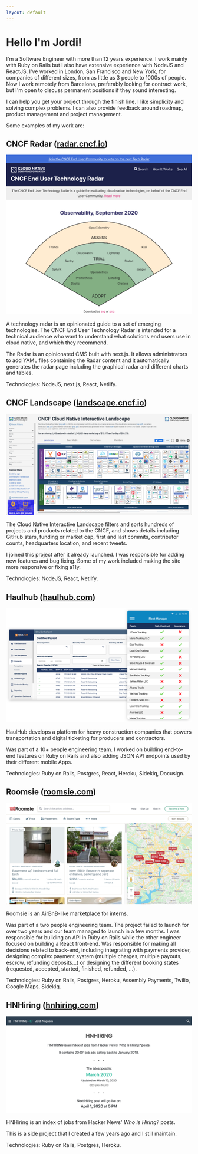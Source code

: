 ```yaml
---
layout: default
---
```


# Hello I'm Jordi!

I'm a Software Engineer with more than 12 years experience. I work mainly with Ruby on Rails but I also have extensive experience with NodeJS and ReactJS. I've worked in London, San Francisco and New York, for companies of different sizes, from as little as 3 people to 1000s of people. Now I work remotely from Barcelona, preferably looking for contract work, but I'm open to discuss permanent positions if they sound interesting.

I can help you get your project through the finish line. I like simplicity and solving complex problems. I can also provide feedback around roadmap, product management and project management. 

Some examples of my work are:

## CNCF Radar ([radar.cncf.io](https://radar.cncf.io))

![CNCF Raaar](assets/img/home/radar.png)

A technology radar is an opinionated guide to a set of emerging technologies. The CNCF End User Technology Radar is intended for a technical audience who want to understand what solutions end users use in cloud native, and which they recommend.

The Radar is an opinionated CMS built with next.js. It allows administrators to add YAML files containing the Radar content and it automatically generates the radar page including the graphical radar and different charts and tables.

Technologies: NodeJS, next.js, React, Netlify.

## CNCF Landscape ([landscape.cncf.io](https://landscape.cncf.io))

![CNCF landscape](assets/img/home/landscape.png)

The Cloud Native Interactive Landscape filters and sorts hundreds of projects and products related to the CNCF, and shows details including GitHub stars, funding or market cap, first and last commits, contributor counts, headquarters location, and recent tweets.

I joined this project after it already launched. I was responsible for adding new features and bug fixing. Some of my work included making the site more responsive or fixing a11y.

Technologies: NodeJS, React, Netlify.

## Haulhub ([haulhub.com](https://haulhub.com))

![Haulhub](assets/img/home/haulhub.png)

HaulHub develops a platform for heavy construction companies that powers transportation and digital ticketing for producers and contractors.

Was part of a 10+ people engineering team. I worked on building end-to-end features on Ruby on Rails and also adding JSON API endpoints used by their different mobile Apps.

Technologies: Ruby on Rails, Postgres, React, Heroku, Sidekiq, Docusign.

## Roomsie ([roomsie.com](https://roomsie.com))

![Roomsie](assets/img/home/roomsie.png)

Roomsie is an AirBnB-like marketplace for interns.

Was part of a two people engineering team. The project failed to launch for over two years and our team managed to launch in a few months. I was responsible for building an API in Ruby on Rails while the other engineer focused on building a React front-end. Was responsible for making all decisions related to back-end, including integrating with payments provider, designing complex payment system (multiple charges, multiple payouts, escrow, refunding deposits...) or designing the different booking states (requested, accepted, started, finished, refunded, ...).

Technologies: Ruby on Rails, Postgres, Heroku, Assembly Payments, Twilio, Google Maps, Sidekiq.

## HNHiring ([hnhiring.com](https://hnhiring.com))

![HNHiring](assets/img/home/hnhiring.png)

HNHiring is an index of jobs from Hacker News' _Who is Hiring?_ posts.

This is a side project that I created a few years ago and I still maintain.

Technologies: Ruby on Rails, Postgres, Heroku.
